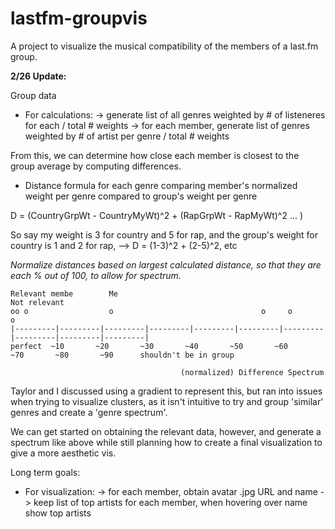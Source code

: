 lastfm-groupvis
======================

A project to visualize the musical compatibility of the members of a last.fm group.

**2/26 Update:**

Group data
  - For calculations:
      -> generate list of all genres weighted by # of listeneres for each / total # weights
      -> for each member, generate list of genres weighted by # of artist per genre / total # weights

From this, we can determine how close each member is closest to the group average by computing differences.
 - Distance formula for each genre comparing member's normalized weight per genre compared to group's weight per genre

D = (CountryGrpWt - CountryMyWt)^2 + (RapGrpWt - RapMyWt)^2 ... )

So say my weight is 3 for country and 5 for rap, and the group's weight for country is 1 and 2 for rap, -->
D = (1-3)^2 + (2-5)^2, etc

*Normalize distances based on largest calculated distance, so that they are each % out of 100, to allow for spectrum.*

    Relevant membe        Me                                                              Not relevant
    oo o                  o                                 o     o                             o
    |---------|---------|---------|---------|---------|---------|---------|---------|---------|---------|
    perfect  ~10       ~20       ~30       ~40       ~50       ~60       ~70       ~80       ~90      shouldn't be in group

                                          (normalized) Difference Spectrum

Taylor and I discussed using a gradient to represent this, but ran into issues when trying to visualize clusters, as it
isn't intuitive to try and group 'similar' genres and create a 'genre spectrum'.

We can get started on obtaining the relevant data, however, and generate a spectrum like above while still planning how 
to create a final visualization to give a more aesthetic vis.


Long term goals:
  - For visualization:
      -> for each member, obtain avatar .jpg URL and name
      -> keep list of top artists for each member, when hovering over name show top artists
